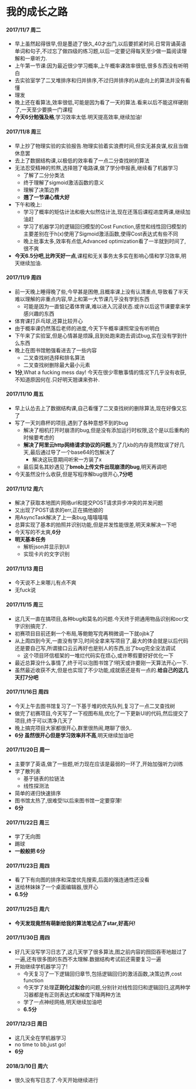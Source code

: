# 我的成长之路

#### 2017/11/7  周二

* 早上虽然起得很早,但是墨迹了很久,40才出门,以后要抓紧时间.日常背诵英语单词和句子,不过忘了做四级的练习题,以后一定要记得每天至少做一篇阅读理解和一章听力.
* 上午第一节课:因为最近很少学习概率,上午概率课效率很低,很多东西没有听明白
* 去实验室学了二叉堆排序和归并排序,不过归并排序的从底向上的算法并没有看懂
* 理发
* 晚上还在看算法,效率很低,可能是因为看了一天的算法.看来以后不能这样硬刚了,一天至少要换一门课程
* **今天6分勉强及格**,学习效率太低.明天提高效率,继续加油!

#### 2017/11/8 周三

* 早上抄了物理实验的实验报告.物理实验着实浪费时间,但实无甚良谋,权且当做休息罢
* 去上了数据结构课,以极低的效率看了一点二分查找树的算法
* 无法忍受精神的煎熬,选择翘了电路课,做了学分申报表,继续看了机器学习
    * 了解了二分分类法
    * 终于理解了sigmoid激活函数的意义
    * 理解了决策边界
    * **翘了一节课心情大好**
* 下午和晚上:
    * 学习了概率的矩估计法和极大似然估计法,现在还落后课程进度两课,继续加油赶
    * 学习了机器学习的逻辑回归模型的Cost Function,感觉和线性回归模型的主要差别在于h(x)使用了Sigmoid激活函数,使得Cost表达式有些不同
    * 晚上批事太多,效率有点低,Advanced optimization看了一半就到时间了,很不爽
* **今天6.5分吧,比昨天好一点**,课程和无关事务太多实在影响心情和学习效率,明天继续加油.

#### 2017/11/9 周四

* 前一天晚上睡得晚了些,今早甚是困倦,且概率课上没有认清重点,导致看了半天难以理解的非重点内容,早上和第一大节课几乎没有学到东西
    * 可能是因为一直惦记着体育课,难以进入沉浸状态.或许以后这节课要拿来学感兴趣的东西
* 体育课打乒乓球,还算比较开心
* 由于概率课仍然落后老师的进度,今天下午概率课照常没有听明白
* 下午来了实验室,但是心情甚是烦躁,且到处跑来跑去调试bug,实在没有学到什么东西
* 晚上在图书馆勉强看进去了一些内容
    * 二叉查找树选择和排名算法
    * 二叉查找树删除最大最小元素
* **1分**,What a fucking mess day! 今天在很少零散事情的情况下几乎没有收获,不知道原因何在.只好明天翘课来弥补.

#### 2017/11/10 周五

* 早上认怂去上了数据结构课,自己看懂了二叉查找树的删除算法,现在好像又忘了
* 写了一天刘鼎杯的项目,遇到了各种意想不到的bug
    * 解决了相机打开时崩溃的bug,但是没有添加运行时权限,这个是以后重构的时候要考虑的
    * **解决了阿里云http网络请求协议的问题**,为了几kb的内存竟然耽误了好几天,最后通过导了一个base64的包解决了
        * 解决这玩意期间听宋一方装了x
    * 最后莫名其妙遇见了**bmob上传文件出现崩溃的bug**,明天再调吧
* 今天虽然没什么收获,但是写程序解bug很开心,**7分吧**


#### 2017/11/12 周六

* 解决了获取本地图片网络url和提交POST请求异步冲突的并发问题
* 又出现了POST请求的err,正在搞他娘的
* 用AsyncTask解决了上一条bug,嘻嘻嘻嘻
* 总算实现了基本的拍照并识别功能,但是并发性能很差,明天来解决一下吧
* 今天写的不太爽,**6分**
* **明天基本任务**
    * 解析json并显示到UI
    * 实现卡片的文字识别

#### 2017/11/13 周日

* 今天说不上来哪儿有点不爽
* 无fuck说

#### 2017/11/15 周三
* 这几天一直在搞项目,各种bug和莫名的问题.今天终于把通用物品识别和ocr文字识别搞完了.
* 初赛项目目前还剩一个布局,等鲍鲍写完再稍微调一下就ojbk了
* 从上周四到今天,一直没有学习,时间全拿来写项目了,最大的体会就是以后代码还是要自己写,所谓接口云云再好也是别人的东西,出了bug完全没法调试
    * 这个项目环信框架的一堆烂代码实在烦心,或许寒假要好好优化一下
* 最近总算没什么事情了,终于可以泡图书馆了!明天或许要刚一天算法开心一下.
* 虽然最近收获不大,但是也实现了不少功能,成就感还是有一点的.**给自己的这几天打7分吧**

#### 2017/11/16日 周四
* 今天上午去图书馆复习了一下基于堆的优先队列,复习了一点二叉查找树
* 做完了初赛项目,今天写了一下视图布局,优化了一下更新UI的代码,然后提交了项目,终于可以清净几天了
* 晚上搞完项目大家都很开心,群里很热闹,瞎聊了很久.
* **6分 虽然很开心但是学习效率并不高**,明天继续加油吧

#### 2017/11/20日 周一
* 主要学了英语,做了一些题,听力现在应该是最弱的一环了,开始加强听力训练
* 学了散列表
    * 基于链表的拉链法
    * 线性探测法
* 简单的递归快速排序
* 图书馆太热了,很难受!以后来图书馆一定要穿薄!
* **6分**

#### 2017/11/22日 周三
* 学了无向图
* 踢球
* **一般般把 6分**

#### 2017/11/23日 周四
* 看了下有向图的排序和深度优先搜索,后面的强连通性还没看
* 送给林妹妹了一个桌面编辑器,很开心
* **6.5分**

#### 2017/11/25日 周六
* **今天发现竟然有萌新给我的算法笔记点了star,好高兴!**

#### 2017/11/30日 周四
* 好几天没写学习日志了,这几天学了很多算法,图之前内容的囫囵吞枣地敲过了一遍,还有很多图的东西不太理解.数据结构考试前还需要复习一遍
* 开始继续学机器学习了!
    * 今天复习了一下逻辑回归章节,包括逻辑回归的激活函数,决策边界,cost function
    * 今天学了处理**正则化过拟合**的问题,分别针对线性回归和逻辑回归,这两种学习器都是有正则表达式和梯度下降两种方法
    * 学了一点神经网络,明天继续加油吧
    * **6.5分**

#### 2017/12/3日 周日
* 这几天全在学机器学习
* no time to bb,just go!
* **6分**

#### 2018/3/10日 周六
* 很久没有写日志了.今天开始继续进行
